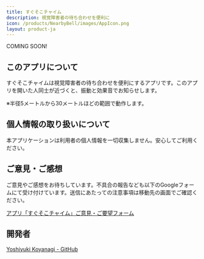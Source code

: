 ```yaml
---
title: すぐそこチャイム
description: 視覚障害者の待ち合わせを便利に
icon: /products/NearbyBell/images/AppIcon.png
layout: product-ja
---
```

COMING SOON!

## このアプリについて

すぐそこチャイムは視覚障害者の待ち合わせを便利にするアプリです。このアプリを開いた人同士が近づくと、振動と効果音でお知らせします。

※半径5メートルから30メートルほどの範囲で動作します。

## 個人情報の取り扱いについて

本アプリケーションは利用者の個人情報を一切収集しません。安心してご利用ください。

## ご意見・ご感想

ご意見やご感想をお待ちしています。不具合の報告なども以下のGoogleフォームにて受け付けています。送信にあたっての注意事項は移動先の画面でご確認ください。

[アプリ「すぐそこチャイム」ご意見・ご要望フォーム](https://docs.google.com/forms/d/e/1FAIpQLSfayAArz1nqEZcXivKuxOFeK_mAQM5RyGJWqqNTOwtorMpxug/viewform?usp=sf_link)

## 開発者

[Yoshiyuki Koyanagi - GitHub](https://github.com/moutend)
